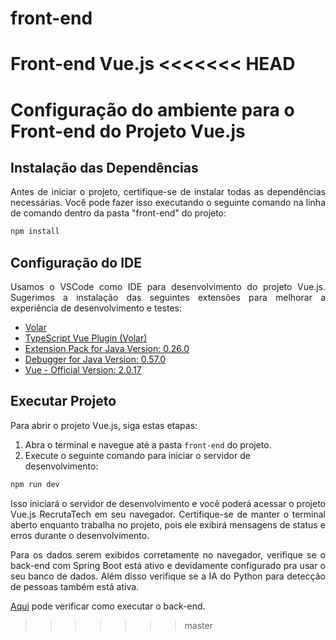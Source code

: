 # front-end
Front-end Vue.js
<<<<<<< HEAD
=======

# Configuração do ambiente para o Front-end do Projeto Vue.js

## Instalação das Dependências

<p align="justify">Antes de iniciar o projeto, certifique-se de instalar todas as dependências necessárias. Você pode fazer isso executando o seguinte comando na linha de comando dentro da pasta "front-end" do projeto:</p>

```sh
npm install
```

## Configuração do IDE

<p align="justify">Usamos o VSCode como IDE para desenvolvimento do projeto Vue.js. Sugerimos a instalação das seguintes extensões para melhorar a experiência de desenvolvimento e testes:</p>

- [Volar](https://marketplace.visualstudio.com/items?itemName=Vue.volar)
- [TypeScript Vue Plugin (Volar)](https://marketplace.visualstudio.com/items?itemName=Vue.vscode-typescript-vue-plugin)
- [Extension Pack for Java Version: 0.26.0](https://marketplace.visualstudio.com/items?itemName=vscjava.vscode-java-pack)
- [Debugger for Java Version: 0.57.0](https://marketplace.visualstudio.com/items?itemName=vscjava.vscode-java-debug)
- [Vue - Official Version: 2.0.17](https://marketplace.visualstudio.com/items?itemName=Vue.volar)

## Executar Projeto

Para abrir o projeto Vue.js, siga estas etapas:

1. Abra o terminal e navegue até a pasta `front-end` do projeto.
2. Execute o seguinte comando para iniciar o servidor de desenvolvimento:

```sh
npm run dev
```

<p align="justify">Isso iniciará o servidor de desenvolvimento e você poderá acessar o projeto Vue.js RecrutaTech em seu navegador. Certifique-se de manter o terminal aberto enquanto trabalha no projeto, pois ele exibirá mensagens de status e erros durante o desenvolvimento.</p>

<p align="justify">Para os dados serem exibidos corretamente no navegador, verifique se o back-end com Spring Boot está ativo e devidamente configurado pra usar o seu banco de dados. Além disso verifique se a IA do Python para detecção de pessoas também está ativa.</p>

[Aqui](https://github.com/Tech-Guardian/back-end) pode verificar como executar o back-end.
>>>>>>> master
